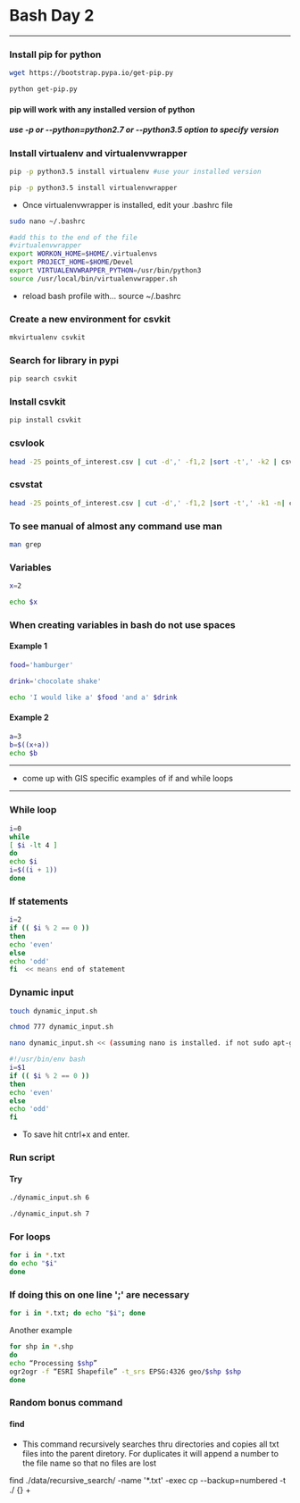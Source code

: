 # Bash Day 2

---

### Install pip for python
```bash
wget https://bootstrap.pypa.io/get-pip.py
```

```bash
python get-pip.py
```

#### pip will work with any installed version of python 
##### use -p or --python=python2.7 or --python3.5 option to specify version


### Install virtualenv and virtualenvwrapper

```bash
pip -p python3.5 install virtualenv #use your installed version
```

```bash
pip -p python3.5 install virtualenvwrapper
```

* Once virtualenvwrapper is installed, edit your .bashrc file

```bash
sudo nano ~/.bashrc
```

```bash
#add this to the end of the file
#virtualenvwrapper
export WORKON_HOME=$HOME/.virtualenvs
export PROJECT_HOME=$HOME/Devel
export VIRTUALENVWRAPPER_PYTHON=/usr/bin/python3
source /usr/local/bin/virtualenvwrapper.sh
```

* reload bash profile with...
source ~/.bashrc


### Create a new environment for csvkit

```bash
mkvirtualenv csvkit
```

### Search for library in pypi
```bash
pip search csvkit
```

### Install csvkit
```bash
pip install csvkit
```

### csvlook
```bash
head -25 points_of_interest.csv | cut -d',' -f1,2 |sort -t',' -k2 | csvlook
```

### csvstat
```bash
head -25 points_of_interest.csv | cut -d',' -f1,2 |sort -t',' -k1 -n| csvstat
```

### To see manual of almost any command use man
```bash
man grep
```

### Variables
```bash
x=2
```

```bash
echo $x
```

### When creating variables in bash do not use spaces

#### Example 1
```bash
food='hamburger'
```

```bash
drink='chocolate shake'
```

```bash
echo 'I would like a' $food 'and a' $drink
```

#### Example 2
```bash 
a=3
b=$((x+a))
echo $b
```


---
* come up with GIS specific examples of if and while loops
---


### While loop
```bash
i=0
while
[ $i -lt 4 ]
do
echo $i
i=$((i + 1))
done
```

### If statements
```bash
i=2
if (( $i % 2 == 0 ))
then
echo 'even'
else
echo 'odd'
fi  << means end of statement
```

### Dynamic input
```bash
touch dynamic_input.sh
```

```bash
chmod 777 dynamic_input.sh
```

```bash
nano dynamic_input.sh << (assuming nano is installed. if not sudo apt-get install nano)
``` 

```bash
#!/usr/bin/env bash
i=$1
if (( $i % 2 == 0 ))
then
echo 'even'
else
echo 'odd'
fi
```

* To save hit cntrl+x and enter.

### Run script

#### Try
```bash
./dynamic_input.sh 6
```

```bash
./dynamic_input.sh 7
```


### For loops
```bash
for i in *.txt
do echo "$i"
done
```

### If doing this on one line ';' are necessary
```bash
for i in *.txt; do echo "$i"; done
```

Another example

```bash
for shp in *.shp
do
echo “Processing $shp”
ogr2ogr -f “ESRI Shapefile” -t_srs EPSG:4326 geo/$shp $shp
done 
```

### Random bonus command
#### find
* This command recursively searches thru directories and copies all txt files into the parent diretory. 
For duplicates it will append a number to the file name so that no files are lost

find ./data/recursive_search/ -name '*.txt' -exec cp --backup=numbered -t ./ {} +
